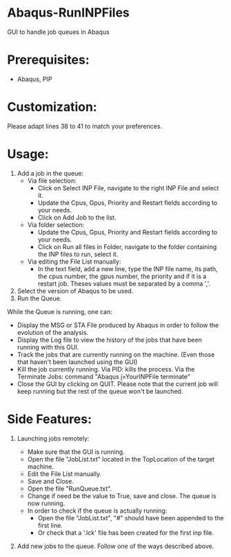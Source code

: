 # Abaqus-RunINPFiles
GUI to handle job queues in Abaqus

# Prerequisites:
  - Abaqus, PIP
  
# Customization: 
Please adapt lines 38 to 41 to match your preferences.

# Usage:
1. Add a job in the queue:
    - Via file selection: 
        - Click on Select INP File, navigate to the right INP File and select it.
        - Update the Cpus, Gpus, Priority and Restart fields according to your needs. 
        - Click on Add Job to the list.
    - Via folder selection:
        - Update the Cpus, Gpus, Priority and Restart fields according to your needs.
        - Click on Run all files in Folder, navigate to the folder containing the INP files to run, select it.
    - Via editing the File List manually:
        - In the text field, add a new line, type the INP file name, its path, the cpus number, the gpus number, the priority and if it is a restart job. Theses values must be separated by a comma ','.
2. Select the version of Abaqus to be used.
3. Run the Queue. 

  While the Queue is running, one can:
  - Display the MSG or STA File produced by Abaqus in order to follow the evolution of the analysis. 
  - Display the Log file to view the history of the jobs that have been running with this GUI.
  - Track the jobs that are currently running on the machine. (Even those that haven't been launched using the GUI)
  - Kill the job currently running. Via PID: kills the process. Via the Terminate Jobs: command "Abaqus j=YourINPFile terminate"
  - Close the GUI by clicking on QUIT. Please note that the current job will keep running but the rest of the queue won't be launched.


# Side Features: 
1. Launching jobs remotely:
    - Make sure that the GUI is running.
    - Open the file "JobList.txt" located in the TopLocation of the target machine.
    - Edit the File List manually.
    - Save and Close.
    - Open the file "RunQueue.txt".
    - Change if need be the value to True, save and close. The queue is now running.
    - In order to check if the queue is actually running: 
        - Open the file "JobList.txt", "#" should have been appended to the first line.
        - Or check that a '.lck' file has been created for the first inp file.
    
2. Add new jobs to the queue. Follow one of the ways described above.    
